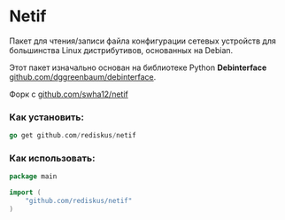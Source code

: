 # Netif

Пакет для чтения/записи файла конфигурации сетевых устройств для большинства Linux дистрибутивов, основанных на Debian.

Этот пакет изначально основан на библиотеке Python **Debinterface** [github.com/dggreenbaum/debinterface](https://github.com/dggreenbaum/debinterface "Debinterface github repository").

Форк с [github.com/swha12/netif](https://github.com/swha12/netif)

### Как установить:
```go
go get github.com/rediskus/netif
```

### Как использовать:
```go
package main

import (
    "github.com/rediskus/netif"
)
```
